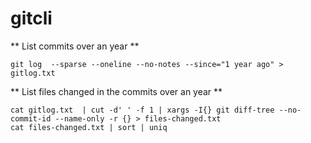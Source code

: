 # gitcli

** List commits over an year ** 
```
git log  --sparse --oneline --no-notes --since="1 year ago" > gitlog.txt
```

** List files changed in the commits over an year **
```
cat gitlog.txt  | cut -d' ' -f 1 | xargs -I{} git diff-tree --no-commit-id --name-only -r {} > files-changed.txt
cat files-changed.txt | sort | uniq
```

